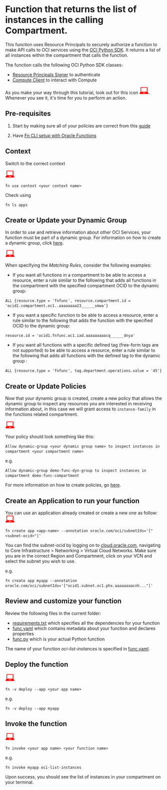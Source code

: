 # Function that returns the list of instances in the calling Compartment.

This function uses Resource Principals to securely authorize a function to make
API calls to OCI services using the [OCI Python SDK](https://oracle-cloud-infrastructure-python-sdk.readthedocs.io/en/latest/index.html).
It returns a list of all instances within the compartment that calls the function.

The function calls the following OCI Python SDK classes:
* [Resource Principals Signer](https://oracle-cloud-infrastructure-python-sdk.readthedocs.io/en/latest/api/signing.html#resource-principals-signer) to authenticate
* [Compute Client](https://oracle-cloud-infrastructure-python-sdk.readthedocs.io/en/latest/api/core/client/oci.core.ComputeClient.html) to interact with Compute

As you make your way through this tutorial, look out for this icon ![user input icon](../images/userinput.png).
Whenever you see it, it's time for you to perform an action.


## Pre-requisites
1. Start by making sure all of your policies are correct from this [guide](https://docs.cloud.oracle.com/iaas/Content/Functions/Tasks/functionscreatingpolicies.htm?tocpath=Services%7CFunctions%7CPreparing%20for%20Oracle%20Functions%7CConfiguring%20Your%20Tenancy%20for%20Function%20Development%7C_____4)

2. Have [Fn CLI setup with Oracle Functions](https://docs.cloud.oracle.com/iaas/Content/Functions/Tasks/functionsconfiguringclient.htm?tocpath=Services%7CFunctions%7CPreparing%20for%20Oracle%20Functions%7CConfiguring%20Your%20Client%20Environment%20for%20Function%20Development%7C_____0)


## Context
Switch to the correct context

![user input icon](../images/userinput.png)
```
fn use context <your context name>
```
Check using
```
fn ls apps
```


## Create or Update your Dynamic Group
In order to use and retrieve information about other OCI Services, your function
must be part of a dynamic group. For information on how to create a dynamic group,
click [here](https://docs.cloud.oracle.com/iaas/Content/Identity/Tasks/managingdynamicgroups.htm#To).

![user input icon](../images/userinput.png)

When specifying the *Matching Rules*, consider the following examples:
* If you want all functions in a compartment to be able to access a resource,
enter a rule similar to the following that adds all functions in the compartment
with the specified compartment OCID to the dynamic group:
```
ALL {resource.type = 'fnfunc', resource.compartment.id = 'ocid1.compartment.oc1..aaaaaaaa23______smwa'}
```
* If you want a specific function to be able to access a resource, enter a rule
similar to the following that adds the function with the specified OCID to the
dynamic group:
```
resource.id = 'ocid1.fnfunc.oc1.iad.aaaaaaaaacq______dnya'
```
* If you want all functions with a specific defined tag (free-form tags are
not supported) to be able to access a resource, enter a rule similar to the
following that adds all functions with the defined tag to the dynamic group :
```
ALL {resource.type = 'fnfunc', tag.department.operations.value = '45'}
```


## Create or Update Policies
Now that your dynamic group is created, create a new policy that allows the
dynamic group to inspect any resources you are interested in receiving
information about, in this case we will grant access to `instance-family` in
the functions related compartment.

![user input icon](../images/userinput.png)

Your policy should look something like this:
```
Allow dynamic-group <your dynamic group name> to inspect instances in compartment <your compartment name>
```
e.g.
```
Allow dynamic-group demo-func-dyn-group to inspect instances in compartment demo-func-compartment
```

For more information on how to create policies, go [here](https://docs.cloud.oracle.com/iaas/Content/Identity/Concepts/policysyntax.htm).


## Create an Application to run your function
You can use an application already created or create a new one as follow:
![user input icon](../images/userinput.png)
```
fn create app <app-name> --annotation oracle.com/oci/subnetIds='["<subnet-ocid>"]'
```
You can find the subnet-ocid by logging on to [cloud.oracle.com](https://cloud.oracle.com/en_US/sign-in),
navigating to Core Infrastructure > Networking > Virtual Cloud Networks. Make
sure you are in the correct Region and Compartment, click on your VCN and
select the subnet you wish to use.

e.g.
```
fn create app myapp --annotation oracle.com/oci/subnetIds='["ocid1.subnet.oc1.phx.aaaaaaaacnh..."]'
```


## Review and customize your function
Review the following files in the current folder:
- [requirements.txt](./requirements.txt) which specifies all the dependencies for your function
- [func.yaml](./func.yaml) which contains metadata about your function and declares properties
- [func.py](./func.py) which is your actual Python function

The name of your function *oci-list-instances* is specified in [func.yaml](./func.yaml).


## Deploy the function
![user input icon](../images/userinput.png)
```
fn -v deploy --app <your app name>
```
e.g.
```
fn -v deploy --app myapp
```


## Invoke the function
![user input icon](../images/userinput.png)
```
fn invoke <your app name> <your function name>
```
e.g.
```
fn invoke myapp oci-list-instances
```
Upon success, you should see the list of instances in your compartment on your terminal.
